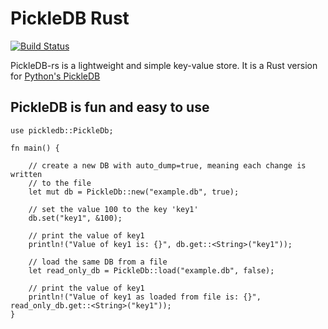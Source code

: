 PickleDB Rust
=============

[![Build Status](https://api.travis-ci.org/seladb/pickledb-rs.svg?branch=master)](https://travis-ci.org/seladb/pickledb-rs)

PickleDB-rs is a lightweight and simple key-value store. It is a Rust version for [Python's PickleDB](https://pythonhosted.org/pickleDB/)

## PickleDB is fun and easy to use

```
use pickledb::PickleDb;

fn main() {
    
    // create a new DB with auto_dump=true, meaning each change is written 
    // to the file
    let mut db = PickleDb::new("example.db", true);
    
    // set the value 100 to the key 'key1'
    db.set("key1", &100);
    
    // print the value of key1
    println!("Value of key1 is: {}", db.get::<String>("key1"));

    // load the same DB from a file
    let read_only_db = PickleDb::load("example.db", false);
    
    // print the value of key1
    println!("Value of key1 as loaded from file is: {}", read_only_db.get::<String>("key1"));
}
```